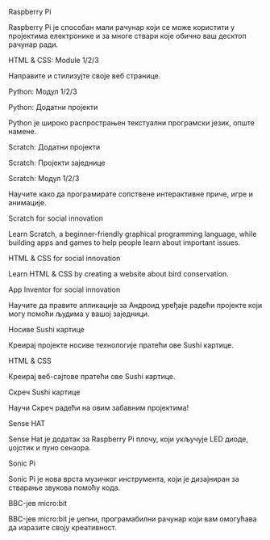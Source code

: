 Raspberry Pi

Raspberry Pi је способан мали рачунар који се може користити у пројектима електронике и за многе ствари које обично ваш десктоп рачунар ради.

HTML & CSS: Module 1/2/3

Направите и стилизујте своје веб странице.

Python: Модул 1/2/3

Python: Додатни пројекти

Python је широко распрострањен текстуални програмски језик, опште намене.

Scratch: Додатни пројекти

Scratch: Пројекти заједнице

Scratch: Модул 1/2/3

Научите како да програмирате сопствене интерактивне приче, игре и анимације.

Scratch for social innovation

Learn Scratch, a beginner-friendly graphical programming language, while building apps and games to help people learn about important issues.

HTML & CSS for social innovation

Learn HTML & CSS by creating a website about bird conservation.

App Inventor for social innovation

Научите да правите апликације за Андроид уређаје радећи пројекте који могу помоћи људима у вашој заједници.

Носиве Sushi картице

Креирај пројекте носиве технологије пратећи ове Sushi картице.

HTML & CSS

Креирај веб-сајтове пратећи ове Sushi картице.

Скреч Sushi картице

Научи Скреч радећи на овим забавним пројектима!

Sense HAT

Sense Hat је додатак за Raspberry Pi плочу, који укључује LED диоде, џојстик и пуно сензора.

Sonic Pi

Sonic Pi је нова врста музичког инструмента, који је дизајниран за стварање звукова помоћу кода.

BBC-јев micro:bit

BBC-јев micro:bit је џепни, програмабилни рачунар који вам омогућава да изразите своју креативност.